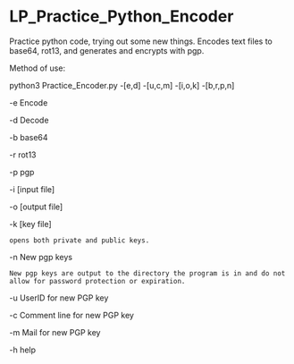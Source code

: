 # LP_Practice_Python_Encoder

Practice python code, trying out some new things. Encodes text files to base64, rot13, and generates and encrypts with pgp. 


Method of use: 

python3 Practice_Encoder.py -[e,d] -[u,c,m] -[i,o,k] -[b,r,p,n] 

-e Encode 

-d Decode 

-b base64 

-r rot13 

-p pgp 

-i [input file] 

-o [output file] 

-k [key file] 

    opens both private and public keys.
  
-n New pgp keys 

    New pgp keys are output to the directory the program is in and do not allow for password protection or expiration. 
  
-u UserID for new PGP key

-c Comment line for new PGP key

-m Mail for new PGP key

-h help
